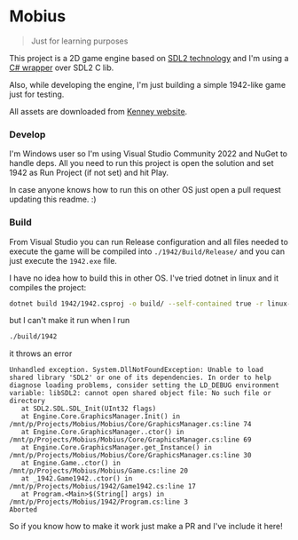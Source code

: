 # Mobius

> Just for learning purposes

This project is a 2D game engine based on [SDL2 technology](https://www.libsdl.org/) and 
I'm using a [C# wrapper](https://github.com/flibitijibibo/SDL2-CS) over SDL2 C lib.

Also, while developing the engine, I'm just building a simple 1942-like game just for testing.

All assets are downloaded from [Kenney website](https://www.kenney.nl/).

### Develop

I'm Windows user so I'm using Visual Studio Community 2022 and NuGet to handle deps.
All you need to run this project is open the solution and set 1942 as Run Project (if not set) and hit Play.

In case anyone knows how to run this on other OS just open a pull request updating this readme. :)

### Build

From Visual Studio you can run Release configuration and all files needed to execute the game will be compiled into `./1942/Build/Release/`
and you can just execute the `1942.exe` file.

I have no idea how to build this in other OS. I've tried dotnet in linux and it compiles the project:

```bash
dotnet build 1942/1942.csproj -o build/ --self-contained true -r linux-x64 -c Release
```

but I can't make it run when I run

```bash
./build/1942
```

it throws an error

```
Unhandled exception. System.DllNotFoundException: Unable to load shared library 'SDL2' or one of its dependencies. In order to help diagnose loading problems, consider setting the LD_DEBUG environment variable: libSDL2: cannot open shared object file: No such file or directory
   at SDL2.SDL.SDL_Init(UInt32 flags)
   at Engine.Core.GraphicsManager.Init() in /mnt/p/Projects/Mobius/Mobius/Core/GraphicsManager.cs:line 74
   at Engine.Core.GraphicsManager..ctor() in /mnt/p/Projects/Mobius/Mobius/Core/GraphicsManager.cs:line 69
   at Engine.Core.GraphicsManager.get_Instance() in /mnt/p/Projects/Mobius/Mobius/Core/GraphicsManager.cs:line 30
   at Engine.Game..ctor() in /mnt/p/Projects/Mobius/Mobius/Game.cs:line 20
   at _1942.Game1942..ctor() in /mnt/p/Projects/Mobius/1942/Game1942.cs:line 17
   at Program.<Main>$(String[] args) in /mnt/p/Projects/Mobius/1942/Program.cs:line 3
Aborted
```

So if you know how to make it work just make a PR and I've include it here!
